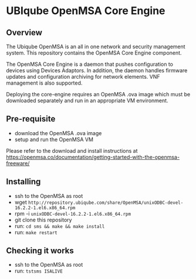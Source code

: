 UBIqube OpenMSA Core Engine
===========================


Overview
--------

The Ubiqube OpenMSA is an all in one network and security management
system.  This repository contains the OpenMSA Core Engine component.

The OpenMSA Core Engine is a daemon that pushes configuration to devices
using Devices Adaptors.  In addition, the daemon handles firmware updates
and configuration archiving for network elements.  VNF management is also
supported.

Deploying the core-engine requires an OpenMSA .ova image which must
be downloaded separately and run in an appropriate VM environment.


Pre-requisite
-------------

- download the OpenMSA .ova image
- setup and run the OpenMSA VM

Please refer to the download and install instructions at
https://openmsa.co/documentation/getting-started-with-the-openmsa-freeware/


Installing
----------

- ssh to the OpenMSA as root
- wget `http://repository.ubiqube.com/share/OpenMSA/unixODBC-devel-16.2.2-1.el6.x86_64.rpm`
- rpm -i `unixODBC-devel-16.2.2-1.el6.x86_64.rpm`
- git clone this repository
- run: `cd sms && make && make install`
- run: `make restart`


Checking it works
-----------------

- ssh to the OpenMSA as root
- run: `tstsms ISALIVE`
